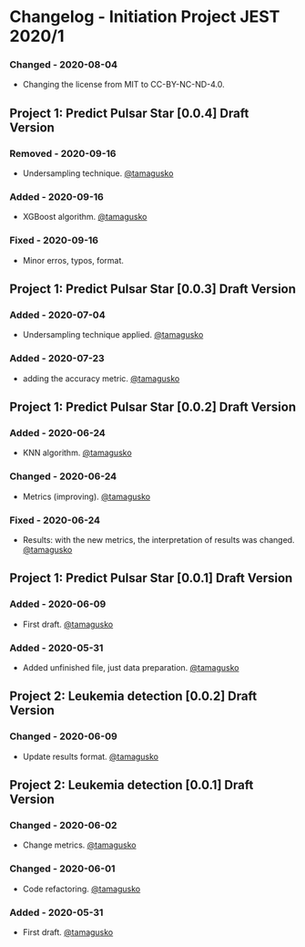 # Changelog - Initiation Project JEST 2020/1
### Changed - 2020-08-04
- Changing the license from MIT to CC-BY-NC-ND-4.0.
## Project 1: Predict Pulsar Star [0.0.4] Draft Version
### Removed - 2020-09-16
- Undersampling technique. [@tamagusko](https://github.com/tamagusko)
### Added - 2020-09-16
- XGBoost algorithm. [@tamagusko](https://github.com/tamagusko)
### Fixed - 2020-09-16
- Minor erros, typos, format.
## Project 1: Predict Pulsar Star [0.0.3] Draft Version
### Added - 2020-07-04
- Undersampling technique applied. [@tamagusko](https://github.com/tamagusko)
### Added - 2020-07-23
- adding the accuracy metric. [@tamagusko](https://github.com/tamagusko)
## Project 1: Predict Pulsar Star [0.0.2] Draft Version
### Added - 2020-06-24
- KNN algorithm. [@tamagusko](https://github.com/tamagusko)
### Changed - 2020-06-24
- Metrics (improving). [@tamagusko](https://github.com/tamagusko)
### Fixed  - 2020-06-24
- Results: with the new metrics, the interpretation of results was changed. [@tamagusko](https://github.com/tamagusko)
## Project 1: Predict Pulsar Star [0.0.1] Draft Version
### Added - 2020-06-09
- First draft. [@tamagusko](https://github.com/tamagusko)
### Added - 2020-05-31
- Added unfinished file, just data preparation. [@tamagusko](https://github.com/tamagusko)
## Project 2: Leukemia detection [0.0.2] Draft Version
### Changed - 2020-06-09
- Update results format. [@tamagusko](https://github.com/tamagusko)
## Project 2: Leukemia detection [0.0.1] Draft Version
### Changed - 2020-06-02
- Change metrics. [@tamagusko](https://github.com/tamagusko)
### Changed - 2020-06-01
- Code refactoring. [@tamagusko](https://github.com/tamagusko)
### Added - 2020-05-31
- First draft. [@tamagusko](https://github.com/tamagusko)
<!--
### Added
### Changed
### Fixed
### Removed
-->
